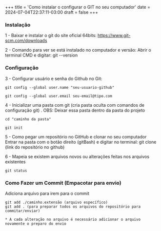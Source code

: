 +++
title = 'Como instalar o configurar o GIT no seu computador'
date = 2024-07-04T22:37:11-03:00
draft = false
+++

<head>

</head>

<body>

<h3>Instalação</h3>
<p>1 - Baixar e instalar o git do site oficial 64bits: <a href>https://www.git-scm.com/downloads</a href></p>

<p>2 - Comando para ver se está instalado no computador e versão: Abrir o terminal CMD e digitar: git --version</p>

<h3>Configuração</h3>

<p>3 - Configurar usuário e senha do Github no Git:

    git config --global user.name "seu-usuario-github"

	git config --global user.email seu-email@tipo.com

</p>

<p>4 - Inicializar uma pasta com git  (cria pasta oculta com comandos de configuração git) . OBS: Deixar essa pasta dentro da pasta do projeto

	cd "caminho da pasta"

	git init
</p>

<p>5 - Como pegar um repositório no GitHub e clonar no seu computador
	Entrar na pasta com o botão direito (gitBash) e digitar no terminal:
	git clone (link do repositório no github)
</p>

<p>6 - Mapeia se existem arquivos novos ou alterações feitas nos arquivos existentes

	git status
</p>

<h3>Como Fazer um Commit (Empacotar para envio)</h3>
<p>Adiciona arquivo para irem para o commit

	git add ./caminho.extensão (arquivo específico)
	git add . (para preparar todos os arquivos do repositório para commitar/enviar)

	* A cada alteração no arquivo é necessário adicionar o arquivo novamente o preparo do envio

</p>